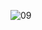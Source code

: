 ![09](https://github.com/kanoksiriboonkam/03376836-OOP-2566-Lab-03/assets/144196048/54c19547-0feb-4f62-bbb5-c3df2235e1ed)
